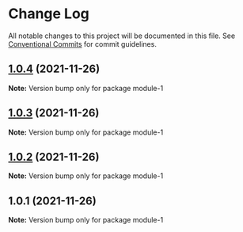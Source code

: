 # Change Log

All notable changes to this project will be documented in this file.
See [Conventional Commits](https://conventionalcommits.org) for commit guidelines.

## [1.0.4](https://github.com/LevineHua/lerna-test/compare/module-1@1.0.3...module-1@1.0.4) (2021-11-26)

**Note:** Version bump only for package module-1





## [1.0.3](https://github.com/LevineHua/lerna-test/compare/module-1@1.0.2...module-1@1.0.3) (2021-11-26)

**Note:** Version bump only for package module-1





## [1.0.2](https://github.com/LevineHua/lerna-test/compare/module-1@1.0.1...module-1@1.0.2) (2021-11-26)

**Note:** Version bump only for package module-1





## 1.0.1 (2021-11-26)

**Note:** Version bump only for package module-1
